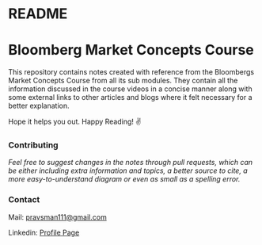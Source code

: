 # README

# Bloomberg Market Concepts Course

This repository contains notes created with reference from the Bloombergs Market Concepts Course from all its sub modules. They contain all the information discussed in the course videos in a concise manner along with some external links to other articles and blogs where it felt necessary for a better explanation.

Hope it helps you out. Happy Reading! ✌️

### Contributing

*Feel free to suggest changes in the notes through pull requests, which can be either including extra information and topics, a better source to cite, a more easy-to-understand diagram or even as small as a spelling error.*

### Contact

Mail: [pravsman111@gmail.com](mailto:pravsman111@gmail.com)

Linkedin: [Profile Page](https://www.linkedin.com/in/pradiptom/)
